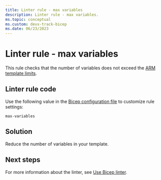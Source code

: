 ```yaml
---
title: Linter rule - max variables
description: Linter rule - max variables.
ms.topic: conceptual
ms.custom: devx-track-bicep
ms.date: 06/23/2023
---
```


# Linter rule - max variables

This rule checks that the number of variables does not exceed the [ARM template limits](../templates/best-practices.md#template-limits).

## Linter rule code

Use the following value in the [Bicep configuration file](bicep-config-linter.md) to customize rule settings:

`max-variables`

## Solution

Reduce the number of variables in your template.

## Next steps

For more information about the linter, see [Use Bicep linter](./linter.md).
